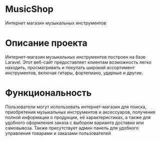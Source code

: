# MusicShop
Интернет магазин музыкальных инструментов

# Описание проекта
Интернет-магазин музыкальных инструментов построен на базе Laravel. Этот веб-сайт предоставляет клиентам возможность легко находить, просматривать и покупать широкий ассортимент инструментов, включая гитары, фортепиано, ударные и другие.

# Функциональность
Пользователи могут использовать интернет-магазин для поиска, приобретения музыкальных инструментов и аксессуаров, получения полной информации о продукции, её характеристиках, а также для удобного оформления заказа с выбором варианта доставки или самовывоза.
Также присутствует админ панель для удобного управления товарами и заказами пользователей


